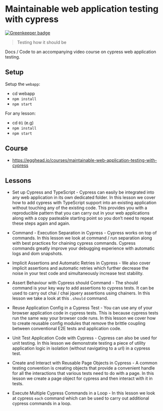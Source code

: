 # Maintainable web application testing with cypress

[![Greenkeeper badge](https://badges.greenkeeper.io/basarat/cypress-guide.svg)](https://greenkeeper.io/)

> Testing how it should be

Docs / Code to an accompanying video course on cypress web application testing.

## Setup 
Setup the `webapp`: 
* cd webapp
* `npm install`
* `npm start`

For any lesson:
* cd `01` (e.g)
* `npm install`
* `npm start`

## Course 
* https://egghead.io/courses/maintainable-web-application-testing-with-cypress

## Lessons 
* Set up Cypress and TypeScript - Cypress can easily be integrated into any web application in its own dedicated folder. In this lesson we cover how to add cypress with TypeScript support into an existing application without touching any of the existing code. This provides you with a reproducible pattern that you can carry out in your web applications along with a copy pasteable starting point so you don’t need to repeat these steps again and again.

* Command - Execution Separation in Cypress - Cypress works on top of commands. In this lesson we look at command / run separation along with best practices for chaining cypress commands. Cypress commands greatly improve your debugging experience with automatic logs and dom snapshots.

* Implicit Assertions and Automatic Retries in Cypress - We also cover implicit assertions and automatic retries which further decrease the noise in your test code and simultaneously increase test stability.

* Assert Behaviour with Cypress should Command - The should command is your key way to add assertions to cypress tests. It can be used to carry out chai / chai jquery assertions using chainers. In this lesson we take a look at this `.should` command.

* Reuse Application Config in a Cypress Test - You can use any of your browser application code in cypress tests. This is because cypress tests run the same way your browser code runs. In this lesson we cover how to create reusable config modules that remove the brittle coupling between conventional E2E tests and application code. 

* Unit Test Application Code with Cypress - Cypress can also be used for unit testing. In this lesson we demonstrate testing a piece of utility application logic in isolation (without navigating to a url) in a cypress test.

* Create and Interact with Reusable Page Objects in Cypress - A common testing convention is creating objects that provide a convenient handle for all the interactions that various tests need to do with a page. In this lesson we create a page object for cypress and then interact with it in tests. 

* Execute Multiple Cypress Commands in a Loop - In this lesson we look at cypress `each` command which can be used to carry out additional cypress commands in a loop.
